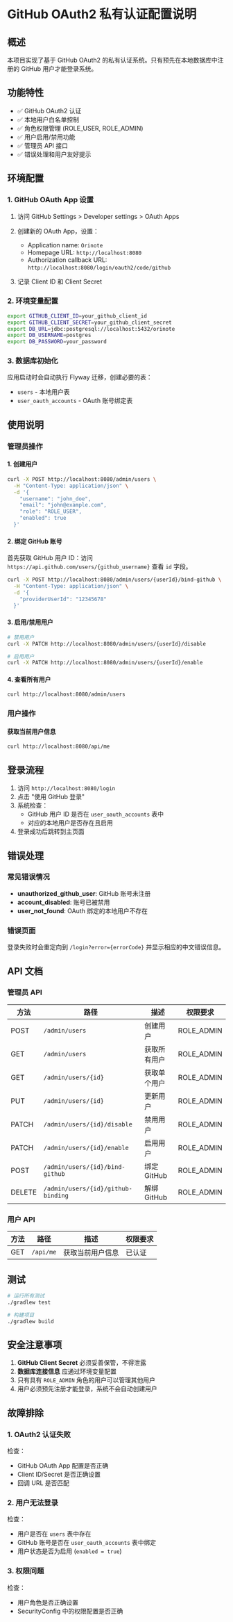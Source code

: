 # GitHub OAuth2 私有认证配置说明

## 概述

本项目实现了基于 GitHub OAuth2 的私有认证系统。只有预先在本地数据库中注册的 GitHub 用户才能登录系统。

## 功能特性

- ✅ GitHub OAuth2 认证
- ✅ 本地用户白名单控制
- ✅ 角色权限管理 (ROLE_USER, ROLE_ADMIN)
- ✅ 用户启用/禁用功能
- ✅ 管理员 API 接口
- ✅ 错误处理和用户友好提示

## 环境配置

### 1. GitHub OAuth App 设置

1. 访问 GitHub Settings > Developer settings > OAuth Apps
2. 创建新的 OAuth App，设置：
   - Application name: `Orinote`
   - Homepage URL: `http://localhost:8080`
   - Authorization callback URL: `http://localhost:8080/login/oauth2/code/github`

3. 记录 Client ID 和 Client Secret

### 2. 环境变量配置

```bash
export GITHUB_CLIENT_ID=your_github_client_id
export GITHUB_CLIENT_SECRET=your_github_client_secret
export DB_URL=jdbc:postgresql://localhost:5432/orinote
export DB_USERNAME=postgres
export DB_PASSWORD=your_password
```

### 3. 数据库初始化

应用启动时会自动执行 Flyway 迁移，创建必要的表：
- `users` - 本地用户表
- `user_oauth_accounts` - OAuth 账号绑定表

## 使用说明

### 管理员操作

#### 1. 创建用户

```bash
curl -X POST http://localhost:8080/admin/users \
  -H "Content-Type: application/json" \
  -d '{
    "username": "john_doe",
    "email": "john@example.com",
    "role": "ROLE_USER",
    "enabled": true
  }'
```

#### 2. 绑定 GitHub 账号

首先获取 GitHub 用户 ID：访问 `https://api.github.com/users/{github_username}` 查看 `id` 字段。

```bash
curl -X POST http://localhost:8080/admin/users/{userId}/bind-github \
  -H "Content-Type: application/json" \
  -d '{
    "providerUserId": "12345678"
  }'
```

#### 3. 启用/禁用用户

```bash
# 禁用用户
curl -X PATCH http://localhost:8080/admin/users/{userId}/disable

# 启用用户
curl -X PATCH http://localhost:8080/admin/users/{userId}/enable
```

#### 4. 查看所有用户

```bash
curl http://localhost:8080/admin/users
```

### 用户操作

#### 获取当前用户信息

```bash
curl http://localhost:8080/api/me
```

## 登录流程

1. 访问 `http://localhost:8080/login`
2. 点击 "使用 GitHub 登录"
3. 系统检查：
   - GitHub 用户 ID 是否在 `user_oauth_accounts` 表中
   - 对应的本地用户是否存在且启用
4. 登录成功后跳转到主页面

## 错误处理

### 常见错误情况

- **unauthorized_github_user**: GitHub 账号未注册
- **account_disabled**: 账号已被禁用
- **user_not_found**: OAuth 绑定的本地用户不存在

### 错误页面

登录失败时会重定向到 `/login?error={errorCode}` 并显示相应的中文错误信息。

## API 文档

### 管理员 API

| 方法 | 路径 | 描述 | 权限要求 |
|------|------|------|----------|
| POST | `/admin/users` | 创建用户 | ROLE_ADMIN |
| GET | `/admin/users` | 获取所有用户 | ROLE_ADMIN |
| GET | `/admin/users/{id}` | 获取单个用户 | ROLE_ADMIN |
| PUT | `/admin/users/{id}` | 更新用户 | ROLE_ADMIN |
| PATCH | `/admin/users/{id}/disable` | 禁用用户 | ROLE_ADMIN |
| PATCH | `/admin/users/{id}/enable` | 启用用户 | ROLE_ADMIN |
| POST | `/admin/users/{id}/bind-github` | 绑定 GitHub | ROLE_ADMIN |
| DELETE | `/admin/users/{id}/github-binding` | 解绑 GitHub | ROLE_ADMIN |

### 用户 API

| 方法 | 路径 | 描述 | 权限要求 |
|------|------|------|----------|
| GET | `/api/me` | 获取当前用户信息 | 已认证 |

## 测试

```bash
# 运行所有测试
./gradlew test

# 构建项目
./gradlew build
```

## 安全注意事项

1. **GitHub Client Secret** 必须妥善保管，不得泄露
2. **数据库连接信息** 应通过环境变量配置
3. 只有具有 `ROLE_ADMIN` 角色的用户可以管理其他用户
4. 用户必须预先注册才能登录，系统不会自动创建用户

## 故障排除

### 1. OAuth2 认证失败

检查：
- GitHub OAuth App 配置是否正确
- Client ID/Secret 是否正确设置
- 回调 URL 是否匹配

### 2. 用户无法登录

检查：
- 用户是否在 `users` 表中存在
- GitHub 账号是否在 `user_oauth_accounts` 表中绑定
- 用户状态是否为启用 (`enabled = true`)

### 3. 权限问题

检查：
- 用户角色是否正确设置
- SecurityConfig 中的权限配置是否正确